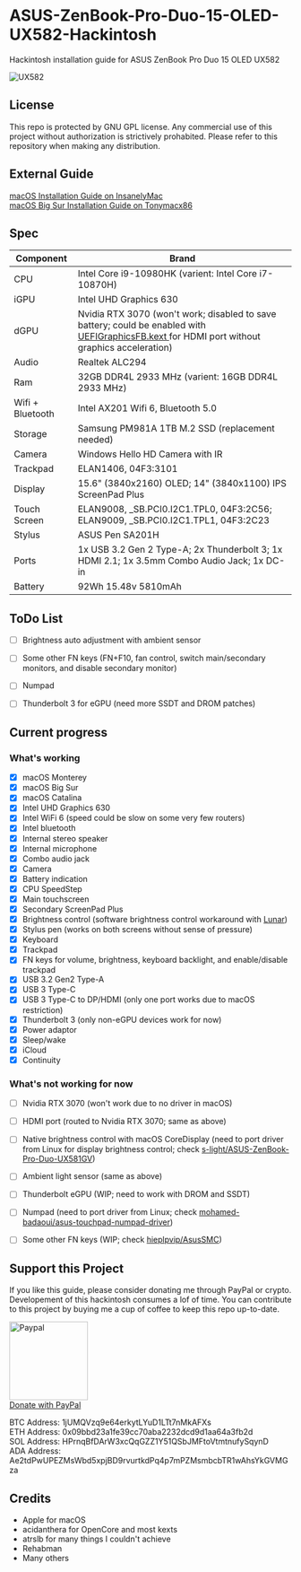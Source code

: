 # ASUS-ZenBook-Pro-Duo-15-OLED-UX582-Hackintosh
Hackintosh installation guide for ASUS ZenBook Pro Duo 15 OLED UX582

<p>
<img src="https://raw.githubusercontent.com/shiecldk/ASUS-ZenBook-Pro-Duo-15-OLED-UX582-Hackintosh/main/images/UX582.png" alt="UX582" class="center"></p>

## License
This repo is protected by GNU GPL license. Any commercial use of this project without authorization is strictively prohabited. Please refer to this repository when making any distribution.


## External Guide
<p>
<a href="https://www.insanelymac.com/forum/topic/349049-guide-asus-zenbook-pro-duo-15-oled-ux582/">macOS Installation Guide on InsanelyMac</a><br>
<a href="https://www.tonymacx86.com/threads/guide-asus-zenbook-pro-duo-15-oled-ux582-opencore.315661/">macOS Big Sur Installation Guide on Tonymacx86</a></p>


## Spec
| Component | Brand |
| ----------- | ----------- |
| CPU | Intel Core i9-10980HK (varient: Intel Core i7-10870H) |
| iGPU | Intel UHD Graphics 630 |
| dGPU | Nvidia RTX 3070 (won't work; disabled to save battery; could be enabled with <a href="https://github.com/acidanthera/UEFIGraphicsFB"> UEFIGraphicsFB.kext </a> for HDMI port without graphics acceleration) |
| Audio | Realtek ALC294 |
| Ram | 32GB DDR4L 2933 MHz (varient: 16GB DDR4L 2933 MHz) |
| Wifi + Bluetooth | Intel AX201 Wifi 6, Bluetooth 5.0 |
| Storage | Samsung PM981A 1TB M.2 SSD (replacement needed) |
| Camera | Windows Hello HD Camera with IR |
| Trackpad | ELAN1406, 04F3:3101 |
| Display | 15.6" (3840x2160) OLED; 14" (3840x1100) IPS ScreenPad Plus |
| Touch Screen| ELAN9008, \_SB.PCI0.I2C1.TPL0, 04F3:2C56; ELAN9009, \_SB.PCI0.I2C1.TPL1, 04F3:2C23 |
| Stylus | ASUS Pen SA201H  |
| Ports | 1x USB 3.2 Gen 2 Type-A; 2x Thunderbolt 3; 1x HDMI 2.1; 1x 3.5mm Combo Audio Jack; 1x DC-in |
| Battery | 92Wh 15.48v 5810mAh |


## ToDo List
- [ ] Brightness auto adjustment with ambient sensor
- [ ] Some other FN keys (FN+F10, fan control, switch main/secondary monitors, and disable secondary monitor)
- [ ] Numpad
- [ ] Thunderbolt 3 for eGPU (need more SSDT and DROM patches)


## Current progress

### What's working
- [x] macOS Monterey
- [x] macOS Big Sur
- [x] macOS Catalina
- [x] Intel UHD Graphics 630
- [x] Intel WiFi 6 (speed could be slow on some very few routers)
- [x] Intel bluetooth
- [x] Internal stereo speaker
- [x] Internal microphone
- [x] Combo audio jack
- [x] Camera
- [x] Battery indication
- [x] CPU SpeedStep
- [x] Main touchscreen
- [x] Secondary ScreenPad Plus
- [x] Brightness control (software brightness control workaround with <a href="https://github.com/alin23/Lunar/issues/398">Lunar</a>)
- [x] Stylus pen (works on both screens without sense of pressure)
- [x] Keyboard
- [x] Trackpad
- [x] FN keys for volume, brightness, keyboard backlight, and enable/disable trackpad
- [x] USB 3.2 Gen2 Type-A
- [x] USB 3 Type-C
- [x] USB 3 Type-C to DP/HDMI (only one port works due to macOS restriction)
- [x] Thunderbolt 3 (only non-eGPU devices work for now)
- [x] Power adaptor
- [x] Sleep/wake
- [x] iCloud
- [x] Continuity

### What's not working for now
- [ ] Nvidia RTX 3070 (won't work due to no driver in macOS)
- [ ] HDMI port (routed to Nvidia RTX 3070; same as above)
- [ ] Native brightness control with macOS CoreDisplay (need to port driver from Linux for display brightness control; check <a href="https://github.com/s-light/ASUS-ZenBook-Pro-Duo-UX581GV/tree/master/screen_brightness">s-light/ASUS-ZenBook-Pro-Duo-UX581GV</a>)
- [ ] Ambient light sensor (same as above)
- [ ] Thunderbolt eGPU (WIP; need to work with DROM and SSDT)
- [ ] Numpad (need to port driver from Linux; check <a href="https://github.com/mohamed-badaoui/asus-touchpad-numpad-driver">mohamed-badaoui/asus-touchpad-numpad-driver</a>)
- [ ] Some other FN keys (WIP; check <a href="https://github.com/hieplpvip/AsusSMC">hieplpvip/AsusSMC</a>)



## Support this Project
If you like this guide, please consider donating me through PayPal or crypto. Developement of this hackintosh consumes a lof of time. You can contribute to this project by buying me a cup of coffee to keep this repo up-to-date.

<p>
<a href="https://www.paypal.com/donate/?hosted_button_id=YK65DJNB4UK2L">
         <img alt="Paypal" src="https://raw.githubusercontent.com/shiecldk/ASUS-ZenBook-Pro-Duo-15-OLED-UX582-Hackintosh/main/images/PayPal.png"
          height="140"></a><br>
<a href="https://www.paypal.com/donate/?hosted_button_id=YK65DJNB4UK2L">Donate with PayPal</a></p>

<p>BTC Address: 1jUMQVzq9e64erkytLYuD1LTt7nMkAFXs<br>
ETH Address: 0x09bbd23a1fe39cc70aba2232dcd9d1aa64a3fb2d<br>
SOL Address: HPrnqBfDArW3xcQqGZZ1Y51QSbJMFtoVtmtnufySqynD<br>
ADA Address: Ae2tdPwUPEZMsWbd5xpjBD9rvurtkdPq4p7mPZMsmbcbTR1wAhsYkGVMGza</p>


## Credits
- Apple for macOS
- acidanthera for OpenCore and most kexts
- atrslb for many things I couldn't achieve 
- Rehabman
- Many others
